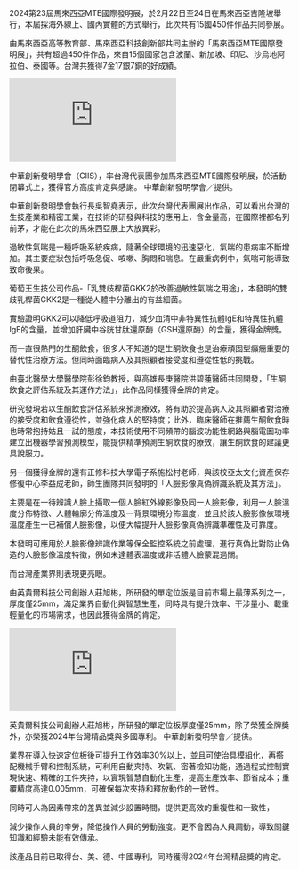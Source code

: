 2024第23屆馬來西亞MTE國際發明展，於2月22日至24日在馬來西亞吉隆坡舉行，本屆採海外線上、國內實體的方式舉行，此次共有15國450件作品共同參展。

由馬來西亞高等教育部、馬來西亞科技創新部共同主辦的「馬來西亞MTE國際發明展」，共有超過450件作品，來自15個國家包含波蘭、新加坡、印尼、沙烏地阿拉伯、泰國等。台灣共獲得7金17銀7銅的好成績。

[![中華創新發明學會（CIIS），率台灣代表團參加馬來西亞MTE國際發明展，於活動閉...](https://pgw.udn.com.tw/gw/photo.php?u=https://uc.udn.com.tw/photo/2024/03/07/2/29136902.png&x=0&y=0&sw=0&sh=0&sl=W&fw=1050&exp=3600&exp=3600 "中華創新發明學會（CIIS），率台灣代表團參加馬來西亞MTE國際發明展，於活動閉...")](https://pgw.udn.com.tw/gw/photo.php?u=https://uc.udn.com.tw/photo/2024/03/07/2/29136902.png&x=0&y=0&sw=0&sh=0&sl=W&fw=1050&exp=3600&exp=3600)

中華創新發明學會（CIIS），率台灣代表團參加馬來西亞MTE國際發明展，於活動閉幕式上，獲得官方高度肯定與感謝。 中華創新發明學會／提供。

中華創新發明學會執行長吳智堯表示，此次台灣代表團展出作品，可以看出台灣的生技產業和精密工業，在技術的研發與科技的應用上，含金量高，在國際裡都名列前茅，才能在此次的馬來西亞展上大放異彩。

過敏性氣喘是一種呼吸系統疾病，隨著全球環境的迅速惡化，氣喘的患病率不斷增加。其主要症狀包括呼吸急促、咳嗽、胸悶和喘息。在嚴重病例中，氣喘可能導致致命後果。

葡萄王生技公司作品-「乳雙歧桿菌GKK2於改善過敏性氣喘之用途」，本發明的雙歧乳桿菌GKK2是一種從人體中分離出的有益細菌。

實驗證明GKK2可以降低呼吸道阻力，減少血清中非特異性抗體IgE和特異性抗體IgE的含量，並增加肝臟中谷胱甘肽還原酶（GSH還原酶）的含量，獲得金牌獎。

而一直很熱門的生酮飲食，很多人不知道的是生酮飲食也是治療頑固型癲癇重要的替代性治療方法。但同時面臨病人及其照顧者接受度和遵從性低的挑戰。

由臺北醫學大學醫學院彭徐鈞教授，與高雄長庚醫院洪碧蓮醫師共同開發，「生酮飲食之評估系統及其運作方法」，此作品同樣獲得金牌的肯定。

研究發現若以生酮飲食評估系統來預測療效，將有助於提高病人及其照顧者對治療的接受度和飲食遵從性，並強化病人的堅持度；此外，臨床醫師在推薦生酮飲食時也時常抱持姑且一試的態度，本技術使用不同頻帶的腦波功能性網路與腦電圖功率建立出機器學習預測模型，能提供精準預測生酮飲食的療效，讓生酮飲食的建議更具說服力。

另一個獲得金牌的還有正修科技大學電子系施松村老師，與該校亞太文化資產保存修復中心李益成老師，師生團隊共同發明的「人臉影像真偽辨識系統及其方法」。

主要是在一待辨識人臉上攝取一個人臉紅外線影像及同一人臉影像，利用一人臉溫度分佈特徵、人體輪廓分佈溫度及一背景環境分佈溫度，並且於該人臉影像依環境溫度產生一已補償人臉影像，以便大幅提升人臉影像真偽辨識準確性及可靠度。

本發明可應用於人臉影像辨識作業等保全監控系統之前處理，進行真偽比對防止偽造的人臉影像溫度特徵，例如未達體表溫度或非活體人臉蒙混過關。

而台灣產業界則表現更亮眼。

由英貴爾科技公司創辦人莊旭彬，所研發的單定位版是目前市場上最薄系列之一，厚度僅25mm，滿足業界自動化與智慧生產，同時具有提升效率、干涉量小、載重輕量化的市場需求，也因此獲得金牌的肯定。

[![英貴爾科技公司創辦人莊旭彬，所研發的單定位板厚度僅25mm，除了榮獲金牌獎外，亦...](https://pgw.udn.com.tw/gw/photo.php?u=https://uc.udn.com.tw/photo/2024/03/07/2/29136922.jpg&x=0&y=0&sw=0&sh=0&sl=W&fw=1050&exp=3600&exp=3600 "英貴爾科技公司創辦人莊旭彬，所研發的單定位板厚度僅25mm，除了榮獲金牌獎外，亦...")](https://pgw.udn.com.tw/gw/photo.php?u=https://uc.udn.com.tw/photo/2024/03/07/2/29136922.jpg&x=0&y=0&sw=0&sh=0&sl=W&fw=1050&exp=3600&exp=3600)

英貴爾科技公司創辦人莊旭彬，所研發的單定位板厚度僅25mm，除了榮獲金牌獎外，亦榮獲2024年台灣精品獎與多國專利。 中華創新發明學會／提供。

業界在導入快速定位板後可提升工作效率30%以上，並且可使治具模組化，再搭配機械手臂和控制系統，可利用自動夾持、吹氣、密著檢知功能，通過程式控制實現快速、精確的工件夾持，以實現智慧自動化生產，提高生產效率、節省成本；重覆精度高達0.005mm，可確保每次夾持和釋放動作的一致性。

同時可人為因素帶來的差異並減少設置時間，提供更高效的重複性和一致性，

減少操作人員的辛勞，降低操作人員的勞動強度。更不會因為人員調動，導致關鍵知識和經驗未能有效傳承。

該產品目前已取得台、美、德、中國專利，同時獲得2024年台灣精品獎的肯定。